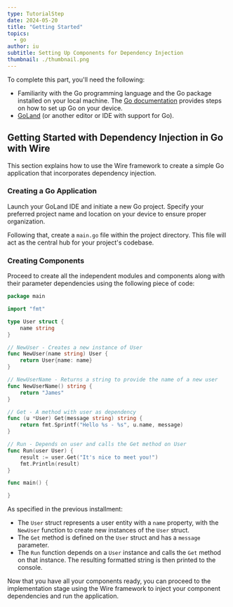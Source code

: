 ```yaml
---
type: TutorialStep
date: 2024-05-20
title: "Getting Started"
topics:
  - go
author: iu
subtitle: Setting Up Components for Dependency Injection
thumbnail: ./thumbnail.png
---
```


To complete this part, you'll need the following:

- Familiarity with the Go programming language and the Go package installed on your local machine. The [Go documentation](https://go.dev/doc/install) provides steps on how to set up Go on your device.
- [GoLand](https://www.jetbrains.com/go/) (or another editor or IDE with support for Go).

## Getting Started with Dependency Injection in Go with Wire

This section explains how to use the Wire framework to create a simple Go application that incorporates dependency injection.

### Creating a Go Application

Launch your GoLand IDE and initiate a new Go project. Specify your preferred project name and location on your device to ensure proper organization.

Following that, create a `main.go` file within the project directory. This file will act as the central hub for your project's codebase.

### Creating Components

Proceed to create all the independent modules and components along with their parameter dependencies using the following piece of code:

```go
package main

import "fmt"

type User struct {
    name string
}

// NewUser - Creates a new instance of User
func NewUser(name string) User {
    return User{name: name}
}

// NewUserName - Returns a string to provide the name of a new user
func NewUserName() string {
    return "James"
}

// Get - A method with user as dependency
func (u *User) Get(message string) string {
    return fmt.Sprintf("Hello %s - %s", u.name, message)
}

// Run - Depends on user and calls the Get method on User
func Run(user User) {
    result := user.Get("It's nice to meet you!")
    fmt.Println(result)
}

func main() {

}
```

As specified in the previous installment:

- The `User` struct represents a user entity with a `name` property, with the `NewUser` function to create new instances of the `User` struct.
- The `Get` method is defined on the `User` struct and has a `message` parameter.
- The `Run` function depends on a `User` instance and calls the `Get` method on that instance. The resulting formatted string is then printed to the console.

Now that you have all your components ready, you can proceed to the implementation stage using the Wire framework to inject your component dependencies and run the application.
